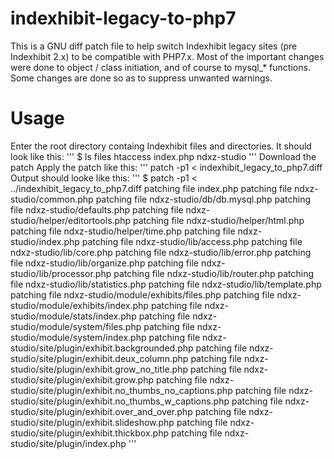 # indexhibit-legacy-to-php7

This is a GNU diff patch file to help switch Indexhibit legacy sites (pre Indexhibit 2.x) to be compatible with PHP7.x. 
Most of the important changes were done to object / class initiation, and of course to mysql_* functions. 
Some changes are done so as to suppress unwanted warnings.

# Usage
Enter the root directory containg Indexhibit files and directories. It should look like this: 
'''
$ ls
files  htaccess  index.php  ndxz-studio
'''
Download the patch
Apply the patch like this:
'''
patch -p1 < indexhibit_legacy_to_php7.diff
Output should looke like this:
'''
$ patch -p1 < ../indexhibit_legacy_to_php7.diff 
patching file index.php
patching file ndxz-studio/common.php
patching file ndxz-studio/db/db.mysql.php
patching file ndxz-studio/defaults.php
patching file ndxz-studio/helper/editortools.php
patching file ndxz-studio/helper/html.php
patching file ndxz-studio/helper/time.php
patching file ndxz-studio/index.php
patching file ndxz-studio/lib/access.php
patching file ndxz-studio/lib/core.php
patching file ndxz-studio/lib/error.php
patching file ndxz-studio/lib/organize.php
patching file ndxz-studio/lib/processor.php
patching file ndxz-studio/lib/router.php
patching file ndxz-studio/lib/statistics.php
patching file ndxz-studio/lib/template.php
patching file ndxz-studio/module/exhibits/files.php
patching file ndxz-studio/module/exhibits/index.php
patching file ndxz-studio/module/stats/index.php
patching file ndxz-studio/module/system/files.php
patching file ndxz-studio/module/system/index.php
patching file ndxz-studio/site/plugin/exhibit.backgrounded.php
patching file ndxz-studio/site/plugin/exhibit.deux_column.php
patching file ndxz-studio/site/plugin/exhibit.grow_no_title.php
patching file ndxz-studio/site/plugin/exhibit.grow.php
patching file ndxz-studio/site/plugin/exhibit.no_thumbs_no_captions.php
patching file ndxz-studio/site/plugin/exhibit.no_thumbs_w_captions.php
patching file ndxz-studio/site/plugin/exhibit.over_and_over.php
patching file ndxz-studio/site/plugin/exhibit.slideshow.php
patching file ndxz-studio/site/plugin/exhibit.thickbox.php
patching file ndxz-studio/site/plugin/index.php
'''
